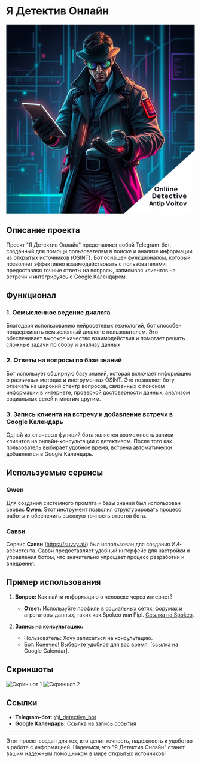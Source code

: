 # Я Детектив Онлайн
![Иллюстрация к проекту](https://github.com/ANVod/ai_assistant_OSINT/blob/main/1.png)
## Описание проекта

Проект "Я Детектив Онлайн" представляет собой Telegram-бот, созданный для помощи пользователям в поиске и анализе информации из открытых источников (OSINT). Бот оснащен функционалом, который позволяет эффективно взаимодействовать с пользователями, предоставляя точные ответы на вопросы, записывая клиентов на встречи и интегрируясь с Google Календарем.

## Функционал

### 1. Осмысленное ведение диалога
Благодаря использованию нейросетевых технологий, бот способен поддерживать осмысленный диалог с пользователем. Это обеспечивает высокое качество взаимодействия и помогает решать сложные задачи по сбору и анализу данных.

### 2. Ответы на вопросы по базе знаний
Бот использует обширную базу знаний, которая включает информацию о различных методах и инструментах OSINT. Это позволяет боту отвечать на широкий спектр вопросов, связанных с поиском информации в интернете, проверкой достоверности данных, анализом социальных сетей и многим другим.

### 3. Запись клиента на встречу и добавление встречи в Google Календарь
Одной из ключевых функций бота является возможность записи клиентов на онлайн-консультации с детективом. После того как пользователь выбирает удобное время, встреча автоматически добавляется в Google Календарь.

## Используемые сервисы

### Qwen
Для создания системного промпта и базы знаний был использован сервис **Qwen**. Этот инструмент позволил структурировать процесс работы и обеспечить высокую точность ответов бота.

### Савви
Сервис **Савви** (https://suvvy.ai/) был использован для создания ИИ-ассистента. Савви предоставляет удобный интерфейс для настройки и управления ботом, что значительно упрощает процесс разработки и внедрения.

## Пример использования

1. **Вопрос:** Как найти информацию о человеке через интернет?
   - **Ответ:** Используйте профили в социальных сетях, форумах и агрегаторы данных, таких как Spokeo или Pipl. [Ссылка на Spokeo](https://spokeo.com/).

2. **Запись на консультацию:**
   - Пользователь: Хочу записаться на консультацию.
   - Бот: Конечно! Выберите удобное для вас время: [ссылка на Google Calendar].

## Скриншоты

![Скриншот 1](URL_на_скриншот_1)
![Скриншот 2](URL_на_скриншот_2)

## Ссылки

- **Telegram-бот:** [@I_detective_bot](https://t.me/I_detective_bot)
- **Google Календарь:** [Ссылка на запись события](https://calendar.google.com/)

---

Этот проект создан для тех, кто ценит точность, надежность и удобство в работе с информацией. Надеемся, что "Я Детектив Онлайн" станет вашим надежным помощником в мире открытых источников!
